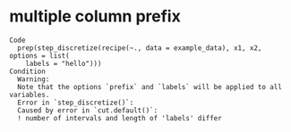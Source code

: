 # multiple column prefix

    Code
      prep(step_discretize(recipe(~., data = example_data), x1, x2, options = list(
        labels = "hello")))
    Condition
      Warning:
      Note that the options `prefix` and `labels` will be applied to all variables.
      Error in `step_discretize()`:
      Caused by error in `cut.default()`:
      ! number of intervals and length of 'labels' differ

